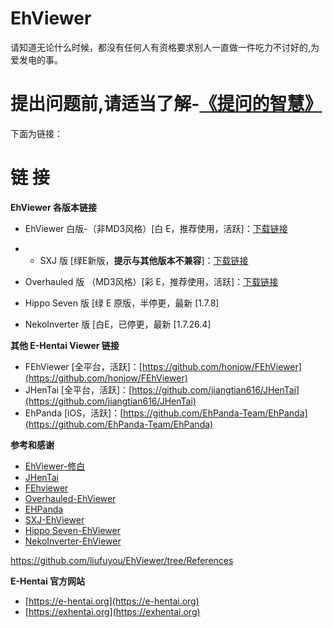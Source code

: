 # EhViewer

请知道无论什么时候，都没有任何人有资格要求别人一直做一件吃力不讨好的,为爱发电的事。

# 提出问题前,请适当了解-[《提问的智慧》](https://github.com/ryanhanwu/How-To-Ask-Questions-The-Smart-Way/blob/main/README-zh_CN.md)

下面为链接：
# 链                接


**EhViewer 各版本链接**

-  EhViewer 白版-（非MD3风格）[白 E，推荐使用，活跃]：[下载链接](https://github.com/EhViewer-NekoInverter/EhViewer/releases)
-  - SXJ 版 [绿E新版，**提示与其他版本不兼容**]：[下载链接](https://github.com/xiaojieonly/Ehviewer_CN_SXJ)

- Overhauled 版 （MD3风格）[彩 E，推荐使用，活跃]：[下载链接](https://github.com/Ehviewer-Overhauled/Ehviewer)
- Hippo Seven 版 [绿 E 原版，半停更，最新 [1.7.8]
- NekoInverter 版 [白E，已停更，最新 [1.7.26.4]

**其他 E-Hentai Viewer 链接**

- FEhViewer [全平台，活跃]：[https://github.com/honjow/FEhViewer](https://github.com/honjow/FEhViewer)
- JHenTai [全平台，活跃]：[https://github.com/jiangtian616/JHenTai](https://github.com/jiangtian616/JHenTai)
- EhPanda [iOS，活跃]：[https://github.com/EhPanda-Team/EhPanda](https://github.com/EhPanda-Team/EhPanda)

**参考和感谢**
- [EhViewer-修白](https://github.com/EhViewer-NekoInverter/EhViewer/releases)
- [JHenTai](https://github.com/jiangtian616/JHenTai)
- [FEhviewer](https://github.com/honjow/FEhViewer) 
- [Overhauled-EhViewer](https://github.com/Ehviewer-Overhauled/Ehviewer)
- [EHPanda](https://github.com/tatsuz0u/EhPanda)
- [SXJ-EhViewer](https://github.com/xiaojieonly/Ehviewer_CN_SXJ)
- [Hippo Seven-EhViewer](https://github.com/seven332/EhViewer)
- [NekoInverter-EhViewer](https://gitlab.com/NekoInverter/EhViewer) 


https://github.com/liufuyou/EhViewer/tree/References

**E-Hentai 官方网站**

- [https://e-hentai.org](https://e-hentai.org)
- [https://exhentai.org](https://exhentai.org)
